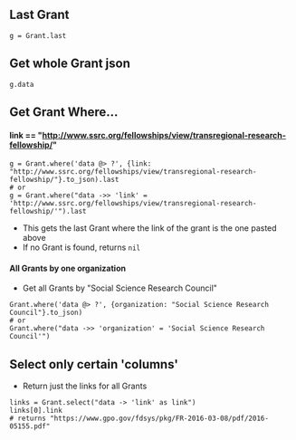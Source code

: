 ## Last Grant
```
g = Grant.last
```

## Get whole Grant json
```
g.data
```

## Get Grant Where...

#### link == "http://www.ssrc.org/fellowships/view/transregional-research-fellowship/"
```
g = Grant.where('data @> ?', {link: "http://www.ssrc.org/fellowships/view/transregional-research-fellowship/"}.to_json).last
# or
g = Grant.where("data ->> 'link' = 'http://www.ssrc.org/fellowships/view/transregional-research-fellowship/'").last
```
- This gets the last Grant where the link of the grant is the one pasted above
- If no Grant is found, returns `nil`

#### All Grants by one organization
- Get all Grants by "Social Science Research Council"
```
Grant.where('data @> ?', {organization: "Social Science Research Council"}.to_json)
# or
Grant.where("data ->> 'organization' = 'Social Science Research Council'")
```

## Select only certain 'columns'

- Return just the links for all Grants
```
links = Grant.select("data -> 'link' as link")
links[0].link
# returns "https://www.gpo.gov/fdsys/pkg/FR-2016-03-08/pdf/2016-05155.pdf"
``` 

